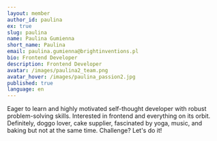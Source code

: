 ```yaml
---
layout: member
author_id: paulina
ex: true
slug: paulina
name: Paulina Gumienna
short_name: Paulina
email: paulina.gumienna@brightinventions.pl
bio: Frontend Developer
description: Frontend Developer
avatar: /images/paulina2_team.png
avatar_hover: /images/paulina_passion2.jpg
published: true
language: en
---
```

Eager to learn and highly motivated self-thought developer with robust problem-solving skills. Interested in frontend and everything on its orbit. Definitely, doggo lover, cake supplier, fascinated by yoga, music, and baking but not at the same time. Challenge? Let's do it!
